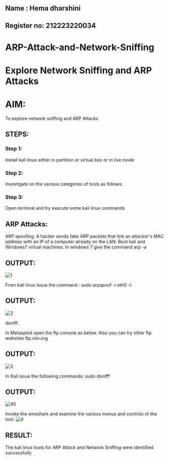 ## Name : Hema dharshini 
## Register no: 212223220034

# ARP-Attack-and-Network-Sniffing
# Explore Network Sniffing and ARP Attacks

# AIM:

To explore network sniffing and ARP Attacks

## STEPS:

### Step 1:

Install kali linux either in partition or virtual box or in live mode

### Step 2:

Investigate on the various categories of tools as follows:


### Step 3:
Open terminal and try execute some kali linux commands

## ARP Attacks:  
ARP spoofing: A hacker sends fake ARP packets that link an attacker's MAC address with an IP of a computer already on the LAN. 
Boot kali and Windows7 virtual machines.
In windows 7 give the command arp -a
## OUTPUT:

![1](https://github.com/hema-dharshini5/ARP-Attack-and-Network-Sniffing/assets/147117728/1898c434-7b48-4572-a155-c4d98ec33c5c)

From kali linux issue the command :
sudo arpspoof -i eth0 -t <target system> <gateway>
## OUTPUT:

![2](https://github.com/hema-dharshini5/ARP-Attack-and-Network-Sniffing/assets/147117728/79c3fe72-9ff3-4f05-ae4d-91a5755cb49e)

 dsniff:






In Metasploit open the ftp console as below. Also you can try other ftp websites ftp.vim.org
## OUTPUT:


![3](https://github.com/hema-dharshini5/ARP-Attack-and-Network-Sniffing/assets/147117728/869c19d7-12e6-42e3-b8ea-4fa28bfaa974)


In Kali issue the following commands:
sudo dsnifff
## OUTPUT:
![45](https://github.com/hema-dharshini5/ARP-Attack-and-Network-Sniffing/assets/147117728/6482327f-352b-482c-89ce-5ab21bc84d10)



Invoke the wireshark and examine the various menus  and controls of the tool:
![4](https://github.com/hema-dharshini5/ARP-Attack-and-Network-Sniffing/assets/147117728/55c1a138-49eb-4c75-9946-29f8d823588c)


## RESULT:
The kali linux tools for ARP Attack and Network Sniffing were identified successfully
